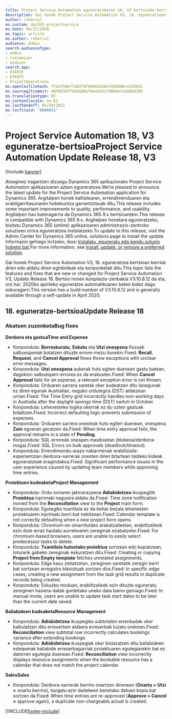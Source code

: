 ```yaml
---
title: Project Service Automation eguneratzearen 18, V3 bertsioko berrikuntzak edo aldaketak
description: Gai honek Project Service Automation V3, 18. eguneratzean erabilgarri dauden eginbideak eta konponketak ditu.
author: ruhercul
ms.custom: dyn365-projectservice
ms.date: 04/27/2020
ms.topic: article
ms.author: ruhercul
audience: Admin
search.audienceType:
- admin
- customizer
- enduser
search.app:
- D365CE
- D365PS
- ProjectOperations
ms.openlocfilehash: f7def50e77a83fd790b81b1b4fd36008ce293b0c
ms.sourcegitcommit: 40f68387f594180af64a5e5c748b6efa188bd300
ms.translationtype: HT
ms.contentlocale: eu-ES
ms.lasthandoff: 05/10/2021
ms.locfileid: "6006631"
---
```

# <a name="project-service-automation-update-release-18-v3"></a><span data-ttu-id="b0269-103">Project Service Automation 18, V3 eguneratze-bertsioa</span><span class="sxs-lookup"><span data-stu-id="b0269-103">Project Service Automation Update Release 18, V3</span></span>

[!include [banner](../includes/psa-now-project-operations.md)]

<span data-ttu-id="b0269-104">Atseginez iragartzen dizuegu Dynamics 365 aplikaziorako Project Service Automation aplikazioaren azken eguneratzea.</span><span class="sxs-lookup"><span data-stu-id="b0269-104">We’re pleased to announce the latest update for the Project Service Automation application for Dynamics 365.</span></span> <span data-ttu-id="b0269-105">Argitalpen honek kalitatearen, errendimenduaren eta erabilgarritasunaren hobekuntza garrantzitsuak ditu.</span><span class="sxs-lookup"><span data-stu-id="b0269-105">This release includes some important improvements to quality, performance, and usability.</span></span> <span data-ttu-id="b0269-106">Argitalpen hau bateragarria da Dynamics 365 9.x bertsioarekin.</span><span class="sxs-lookup"><span data-stu-id="b0269-106">This release is compatible with Dynamics 365 9.x.</span></span> <span data-ttu-id="b0269-107">Argitalpen honetara eguneratzeko, bisitatu Dynamics 365 (online) aplikazioaren administrazio-zentroko soluzioen orrira eguneratzea instalatzeko.</span><span class="sxs-lookup"><span data-stu-id="b0269-107">To update to this release, visit the Admin Center for Dynamics 365 online, solutions page to install the update.</span></span> <span data-ttu-id="b0269-108">Informazio gehiago lortzeko, ikusi [Instalatu, eguneratu edo kendu soluzio hobetsi bat](/power-platform/admin/install-remove-preferred-solution).</span><span class="sxs-lookup"><span data-stu-id="b0269-108">For more information, see [Install, update, or remove a preferred solution](/power-platform/admin/install-remove-preferred-solution).</span></span>

<span data-ttu-id="b0269-109">Gai honek Project Service Automation V3, 18. eguneratzea bertsioan berriak diren edo aldatu diren eginbideak eta konponketak ditu.</span><span class="sxs-lookup"><span data-stu-id="b0269-109">This topic lists the features and fixes that are new or changed for Project Service Automation V3, Update Release 18.</span></span> <span data-ttu-id="b0269-110">Bertsio honen konpilazio-zenbakia V3.10.8.12 da eta, oro har, 2020ko apirileko eguneratze automatikoaren baten bidez dago eskuragarri.</span><span class="sxs-lookup"><span data-stu-id="b0269-110">This version has a build number of V3.10.8.12 and is generally available through a self-update in April 2020.</span></span>

## <a name="update-release-18"></a><span data-ttu-id="b0269-111">18. eguneratze-bertsioa</span><span class="sxs-lookup"><span data-stu-id="b0269-111">Update Release 18</span></span>

### <a name="bug-fixes"></a><span data-ttu-id="b0269-112">Akatsen zuzenketa</span><span class="sxs-lookup"><span data-stu-id="b0269-112">Bug fixes</span></span>

<span data-ttu-id="b0269-113">**Denbora eta gastua**</span><span class="sxs-lookup"><span data-stu-id="b0269-113">**Time and Expense**</span></span>

- <span data-ttu-id="b0269-114">Konponduta: **Berreskuratu**, **Eskatu** eta **Utzi onespena** fluxuek salbuespenak botatzen dituzte errore-mezu ilunekin.</span><span class="sxs-lookup"><span data-stu-id="b0269-114">Fixed: **Recall**, **Request**, and **Cancel Approval** flows throw exceptions with unclear error messages.</span></span>
- <span data-ttu-id="b0269-115">Konponduta: **Utzi onespena** aukerak huts egiten duenean gastu batean, dagokion salbuespen-errorea ez da erakusten.</span><span class="sxs-lookup"><span data-stu-id="b0269-115">Fixed: When **Cancel Approval** fails for an expense, a relevant exception error is not thrown.</span></span>
- <span data-ttu-id="b0269-116">Konponduta: Orduaren sarrera saretak oker kudeatzen ditu lanegunak ez diren egunak Australian, neguko ordutegira (DST) aldatzean urrian.</span><span class="sxs-lookup"><span data-stu-id="b0269-116">Fixed: The Time Entry grid incorrectly handles non-working days in Australia after the daylight savings time (DST) switch in October.</span></span>
- <span data-ttu-id="b0269-117">Konponduta: Lehenesteko logika okerrak ez du uzten gastuak bidaltzen.</span><span class="sxs-lookup"><span data-stu-id="b0269-117">Fixed: Incorrect defaulting logic prevents submission of expenses.</span></span>
- <span data-ttu-id="b0269-118">Konponduta: Orduaren sarrera onesteak huts egiten duenean, onespena **Zain** egoeran geratzen da.</span><span class="sxs-lookup"><span data-stu-id="b0269-118">Fixed: When time entry approval fails, the approval remains in a state of **Pending**.</span></span>
- <span data-ttu-id="b0269-119">Konponduta: SQL erroreak onespen masiboetan (blokeoa/denbora-muga).</span><span class="sxs-lookup"><span data-stu-id="b0269-119">Fixed: SQL Errors on bulk approvals (deadlock/timeout).</span></span>
- <span data-ttu-id="b0269-120">Konponduta: Errendimendu-arazo nabarmenak erabiltzaile-esperientzian denbora-sarrerak onesten diren bitartean taldeko kideak eguneratzeak eragindakoa.</span><span class="sxs-lookup"><span data-stu-id="b0269-120">Fixed: Significant performance issues in the user experience caused by updating team members while approving time entries.</span></span>

<span data-ttu-id="b0269-121">**Proiektuen kudeaketa**</span><span class="sxs-lookup"><span data-stu-id="b0269-121">**Project Management**</span></span>

- <span data-ttu-id="b0269-122">Konponduta: Ordu-zonaren jakinarazpena **Adiskidetzea** ikuspegitik **Proiektua** inprimaki nagusira aldatu da.</span><span class="sxs-lookup"><span data-stu-id="b0269-122">Fixed: Time zone notification moved from the **Reconciliation** view to the **Project** main form.</span></span>
- <span data-ttu-id="b0269-123">Konponduta: Egutegiko txantiloia ez da behar bezala lehenesten proiektuaren inprimaki berri bat irekitzean.</span><span class="sxs-lookup"><span data-stu-id="b0269-123">Fixed: Calendar template is not correctly defaulting when a new project form opens.</span></span>
- <span data-ttu-id="b0269-124">Konponduta: Chromium-en oinarritutako arakatzaileetan, erabiltzaileek ezin dute erraz hautatu aurrekoaren zereginak ezabatzeko.</span><span class="sxs-lookup"><span data-stu-id="b0269-124">Fixed: For chromium-based browsers, users are unable to easily select predecessor tasks to delete.</span></span>
- <span data-ttu-id="b0269-125">Konponduta: **Txantiloia hutsetako proiektua** sortzean edo kopiatzean, loturarik gabeko zereginak eskuratzen ditu.</span><span class="sxs-lookup"><span data-stu-id="b0269-125">Fixed: Creating or copying **Project from Empty template** fetches unrelated assignments.</span></span>
- <span data-ttu-id="b0269-126">Konponduta: Edge kasu zehatzetan, zereginen saretatik zeregin berri bat sortzean erregistro bikoiztuak sortzen dira.</span><span class="sxs-lookup"><span data-stu-id="b0269-126">Fixed: In specific edge cases, creating a new assignment from the task grid results in duplicate records being created.</span></span>
- <span data-ttu-id="b0269-127">Konponduta: Eskuzko moduan, erabiltzaileek ezin dituzte eguneratu zereginen hasiera-datak gordetako uneko data baino geroago.</span><span class="sxs-lookup"><span data-stu-id="b0269-127">Fixed: In manual mode, users are unable to update task start dates to be later than the current date saved.</span></span>

<span data-ttu-id="b0269-128">**Baliabideen kudeaketa**</span><span class="sxs-lookup"><span data-stu-id="b0269-128">**Resource Management**</span></span>

- <span data-ttu-id="b0269-129">Konponduta: **Adiskidetzea** ikuspegiko subtotalen errenkadak oker kalkulatzen ditu erreserben aldaera erreserbak luzatu ondoren.</span><span class="sxs-lookup"><span data-stu-id="b0269-129">Fixed: **Reconciliation** view subtotal row incorrectly calculates bookings variance after extending bookings.</span></span>
- <span data-ttu-id="b0269-130">Konponduta: **Adiskidetzea** ikuspegiak oker bistaratzen ditu baliabideen esleipenak baliabide erreserbagarriak proiektuaren egutegiarekin bat ez datorren egutegia duenean.</span><span class="sxs-lookup"><span data-stu-id="b0269-130">Fixed: **Reconciliation** view incorrectly displays resource assignments when the bookable resource has a calendar that does not match the project calendar.</span></span>

<span data-ttu-id="b0269-131">**Sales**</span><span class="sxs-lookup"><span data-stu-id="b0269-131">**Sales**</span></span>

- <span data-ttu-id="b0269-132">Konponduta: Denbora-sarrerak berriro onartzen direnean (**Onartu > Utzi >** onartu berriro), kargatu ezin daitekeen benetako datuen kopia bat sortzen da.</span><span class="sxs-lookup"><span data-stu-id="b0269-132">Fixed: When time entries are re-approved (**Approve > Cancel >** approve again), a duplicate non-chargeable actual is created.</span></span>


[!INCLUDE[footer-include](../includes/footer-banner.md)]